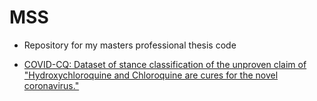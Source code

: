 # MSS
* Repository for my masters professional thesis code


* [COVID-CQ: Dataset of stance classification of the unproven claim of "Hydroxychloroquine and Chloroquine are cures for the novel
coronavirus."](https://github.com/eceveco/COVID-CQ/blob/master/COVID-CQ.csv)
